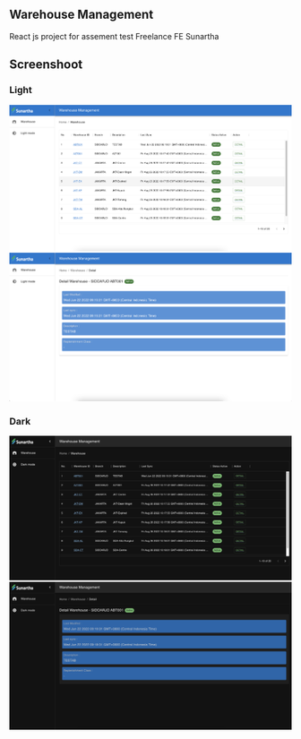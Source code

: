 ## Warehouse Management

React js project for assement test Freelance FE Sunartha

## Screenshoot

### Light

<img src="./images/light-list.png" />
<img src="./images/light-detail.png" />

### Dark

<img src="./images/dark-list.png" />
<img src="./images/dark-detail.png" />
